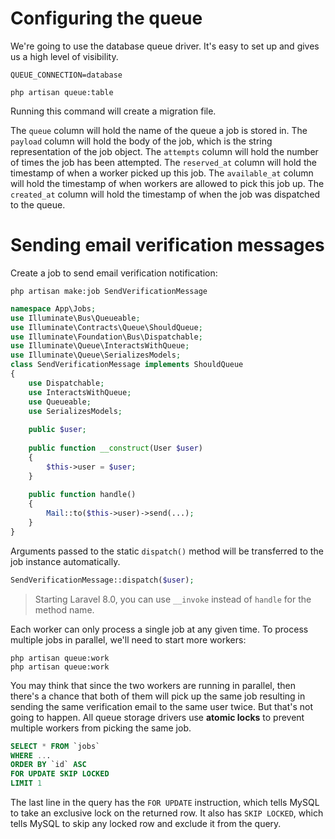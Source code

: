 # Configuring the queue

We're going to use the database queue driver. It's easy to set up and gives us a high level of visibility.

```
QUEUE_CONNECTION=database
```

```
php artisan queue:table
```

Running this command will create a migration file.

The `queue` column will hold the name of the queue a job is stored in.
The `payload` column will hold the body of the job, which is the string representation of the job object.
The `attempts` column will hold the number of times the job has been attempted.
The `reserved_at` column will hold the timestamp of when a worker picked up this job.
The `available_at` column will hold the timestamp of when workers are allowed to pick this job up.
The `created_at` column will hold the timestamp of when the job was dispatched to the queue.
# Sending email verification messages

Create a job to send email verification notification:

```
php artisan make:job SendVerificationMessage
```

```php
namespace App\Jobs;
use Illuminate\Bus\Queueable;
use Illuminate\Contracts\Queue\ShouldQueue;
use Illuminate\Foundation\Bus\Dispatchable;
use Illuminate\Queue\InteractsWithQueue;
use Illuminate\Queue\SerializesModels;
class SendVerificationMessage implements ShouldQueue
{
	use Dispatchable;
	use InteractsWithQueue;
	use Queueable;
	use SerializesModels;
	
	public $user;
	
	public function __construct(User $user)
	{
		$this->user = $user;
	}
	
	public function handle()
	{
		Mail::to($this->user)->send(...);
	}
}
```

Arguments passed to the static `dispatch()` method will be
transferred to the job instance automatically.

```php
SendVerificationMessage::dispatch($user);
```

> Starting Laravel 8.0, you can use `__invoke` instead of `handle` for the method name.

Each worker can only process a single job at any given time. To process multiple jobs in parallel, we'll need to start more workers:

```
php artisan queue:work
php artisan queue:work
```

You may think that since the two workers are running in parallel, then there's a chance that both of them will pick up the same job resulting in sending the same verification email to the same user twice. But that's not going to happen. All queue storage drivers use **atomic locks** to prevent multiple workers from picking the same job.

```sql
SELECT * FROM `jobs`
WHERE ...
ORDER BY `id` ASC
FOR UPDATE SKIP LOCKED
LIMIT 1
```

The last line in the query has the `FOR UPDATE` instruction, which tells MySQL to take an exclusive lock on the returned row. It also has `SKIP LOCKED`, which tells MySQL to skip any locked row and exclude it from the query.